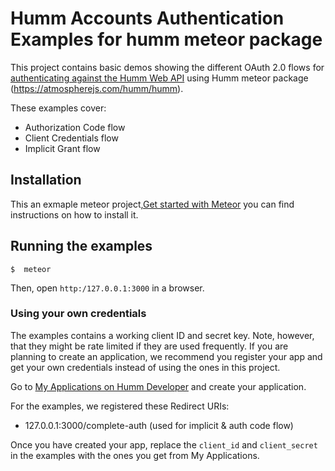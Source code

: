 # Humm Accounts Authentication Examples for humm meteor package 

This project contains basic demos showing the different OAuth 2.0 flows for [authenticating against the Humm Web API](http://developers.myhumm.com/web/auth-guide) using Humm meteor package (https://atmospherejs.com/humm/humm).

These examples cover:

* Authorization Code flow
* Client Credentials flow
* Implicit Grant flow

## Installation

This an exmaple meteor project,[Get started with Meteor](https://www.meteor.com/install) you can find instructions on how to install it. 

## Running the examples

    $  meteor

Then, open `http:/127.0.0.1:3000` in a browser.

### Using your own credentials
The examples contains a working client ID and secret key. Note, however, that they might be rate limited if they are used frequently. If you are planning to create an application, we recommend you register your app and get your own credentials instead of using the ones in this project.

Go to [My Applications on Humm Developer](http://accounts.livingindietv.com/apps) and create your application.

For the examples, we registered these Redirect URIs:

* 127.0.0.1:3000/complete-auth (used for implicit & auth code flow)

Once you have created your app, replace the `client_id` and `client_secret` in the examples with the ones you get from My Applications.
